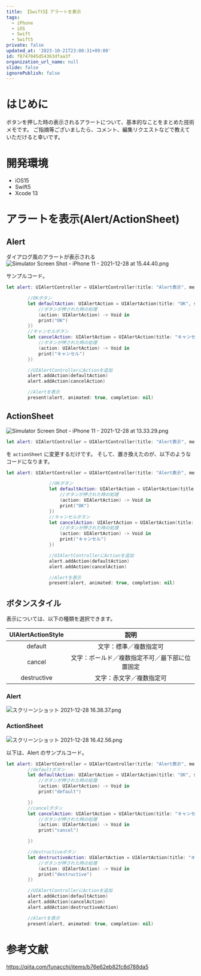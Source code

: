 ```yaml
---
title: 【Swift5】アラートを表示
tags:
  - iPhone
  - iOS
  - Swift
  - Swift5
private: false
updated_at: '2023-10-21T23:08:31+09:00'
id: f8747045d54363dfaa3f
organization_url_name: null
slide: false
ignorePublish: false
---
```

# はじめに
ボタンを押した時の表示されるアラートについて、基本的なことをまとめた技術メモです。
ご指摘等ございましたら、コメント、編集リクエストなどで教えていただけると幸いです。

# 開発環境
- iOS15
- Swift5
- Xcode 13

# アラートを表示(Alert/ActionSheet)
## Alert
ダイアログ風のアラートが表示される
![Simulator Screen Shot - iPhone 11 - 2021-12-28 at 15.44.40.png](https://qiita-image-store.s3.ap-northeast-1.amazonaws.com/0/707293/6b2c4a8f-c59e-cb0f-c208-e689f2dce652.png)

サンプルコード。

```swift
let alert: UIAlertController = UIAlertController(title: "Alert表示", message: "hoge", preferredStyle: .alert)

        //OKボタン
        let defaultAction: UIAlertAction = UIAlertAction(title: "OK", style: .default, handler: {
            //ボタンが押された時の処理
            (action: UIAlertAction) -> Void in
            print("OK")
        })
        //キャンセルボタン
        let cancelAction: UIAlertAction = UIAlertAction(title: "キャンセル", style: .default, handler: {
            //ボタンが押された時の処理
            (action: UIAlertAction) -> Void in
            print("キャンセル")
        })

        //UIAlertControllerにActionを追加
        alert.addAction(defaultAction)
        alert.addAction(cancelAction)

        //Alertを表示
        present(alert, animated: true, completion: nil)
```

## ActionSheet
![Simulator Screen Shot - iPhone 11 - 2021-12-28 at 13.33.29.png](https://qiita-image-store.s3.ap-northeast-1.amazonaws.com/0/707293/cd4fa82e-a366-ce6c-9fe7-50ddd4e66b58.png)

```swift
let alert: UIAlertController = UIAlertController(title: "Alert表示", message: "hoge", preferredStyle: .alert)
```
を `actionSheet` に変更するだけです。
そして、置き換えたのが、以下のようなコードになります。

```swift
let alert: UIAlertController = UIAlertController(title: "Alert表示", message: "hoge", preferredStyle: UIAlertController.Style.actionSheet)

                //OKボタン
                let defaultAction: UIAlertAction = UIAlertAction(title: "OK", style: .default, handler: {
                    //ボタンが押された時の処理
                    (action: UIAlertAction) -> Void in
                    print("OK")
                })
                //キャンセルボタン
                let cancelAction: UIAlertAction = UIAlertAction(title: "キャンセル", style: .default, handler: {
                    //ボタンが押された時の処理
                    (action: UIAlertAction) -> Void in
                    print("キャンセル")
                })

                //UIAlertControllerにActionを追加
                alert.addAction(defaultAction)
                alert.addAction(cancelAction)

                //Alertを表示
                present(alert, animated: true, completion: nil)
```

## ボタンスタイル

表示については、以下の種類を選択できます。

| UIAlertActionStyle | 説明 |
|:-:|:-:|
| default  |  文字：標準／複数指定可 |
|  cancel |  文字：ボールド／複数指定不可／最下部に位置固定 |
| destructive  |  文字：赤文字／複数指定可|

### Alert
![スクリーンショット 2021-12-28 16.38.37.png](https://qiita-image-store.s3.ap-northeast-1.amazonaws.com/0/707293/1209df25-4e1f-1401-2c1e-5e8ef8aa22c9.png)

### ActionSheet

![スクリーンショット 2021-12-28 16.42.56.png](https://qiita-image-store.s3.ap-northeast-1.amazonaws.com/0/707293/c5c3ce9c-69db-16bd-88d6-b7bc7ff07411.png)

以下は、Alert のサンプルコード。

```swift
let alert: UIAlertController = UIAlertController(title: "Alert表示", message: "hoge", preferredStyle: .alert)
        //defaultボタン
        let defaultAction: UIAlertAction = UIAlertAction(title: "OK", style: .default, handler: {
            //ボタンが押された時の処理
            (action: UIAlertAction) -> Void in
            print("default")

        })
        //cancelボタン
        let cancelAction: UIAlertAction = UIAlertAction(title: "キャンセル", style: .cancel, handler: {
            //ボタンが押された時の処理
            (action: UIAlertAction) -> Void in
            print("cancel")

        })

        //destructiveボタン
        let destructiveAction: UIAlertAction = UIAlertAction(title: "キャンセル", style: .destructive, handler: {
            //ボタンが押された時の処理
            (action: UIAlertAction) -> Void in
            print("destructive")
        })

        //UIAlertControllerにActionを追加
        alert.addAction(defaultAction)
        alert.addAction(cancelAction)
        alert.addAction(destructiveAction)

        //Alertを表示
        present(alert, animated: true, completion: nil)
```

# 参考文献

https://qiita.com/funacchi/items/b76e62eb82fc8d788da5
